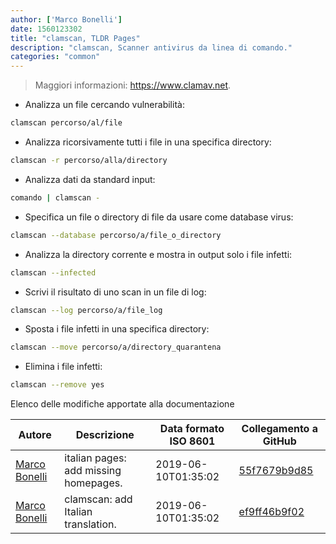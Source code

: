 ```yaml
---
author: ['Marco Bonelli']
date: 1560123302
title: "clamscan, TLDR Pages"
description: "clamscan, Scanner antivirus da linea di comando."
categories: "common"
---
```

> Maggiori informazioni: <https://www.clamav.net>.

- Analizza un file cercando vulnerabilità:

```bash
clamscan percorso/al/file
```

- Analizza ricorsivamente tutti i file in una specifica directory:

```bash
clamscan -r percorso/alla/directory
```

- Analizza dati da standard input:

```bash
comando | clamscan -
```

- Specifica un file o directory di file da usare come database virus:

```bash
clamscan --database percorso/a/file_o_directory
```

- Analizza la directory corrente e mostra in output solo i file infetti:

```bash
clamscan --infected
```

- Scrivi il risultato di uno scan in un file di log:

```bash
clamscan --log percorso/a/file_log
```

- Sposta i file infetti in una specifica directory:

```bash
clamscan --move percorso/a/directory_quarantena
```

- Elimina i file infetti:

```bash
clamscan --remove yes
```
Elenco delle modifiche apportate alla documentazione


Autore | Descrizione | Data formato ISO 8601 | Collegamento a GitHub
------|-----|-----|-----
[Marco Bonelli](mailto:marco@mebeim.net) | italian pages: add missing homepages. | 2019-06-10T01:35:02 | [55f7679b9d85](https://github.com/tldr-pages/tldr/commit/55f7679b9d85480f6c81738bd32c7901a1db36fe)
[Marco Bonelli](mailto:mb5.marcob@gmail.com) | clamscan: add Italian translation. | 2019-06-10T01:35:02 | [ef9ff46b9f02](https://github.com/tldr-pages/tldr/commit/ef9ff46b9f021d93ca18a0fcd52605a1d6d46659)

